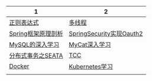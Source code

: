 

|1|2|
| ---- | ---- |
|[正则表达式](./regular-expression/README.MD)|[多线程](./multi-thread/README.MD)|
|[Spring框架原理剖析](./framework-spring-boot/README.MD)|[SpringSecurity实现Oauth2](https://github.com/chenanddom/security-learnning)|
|[MySQL的深入学习](./database-mysql/README.MD)|[MyCat深入学习](./database-component-mycat/README.MD)|
|[分布式事务之SEATA](./distributed-transaction/SEATA.MD)|[TCC](./)|
|[Docker](./)|[Kubernetes学习](./kubernetes-learning/README.MD)|
|||











